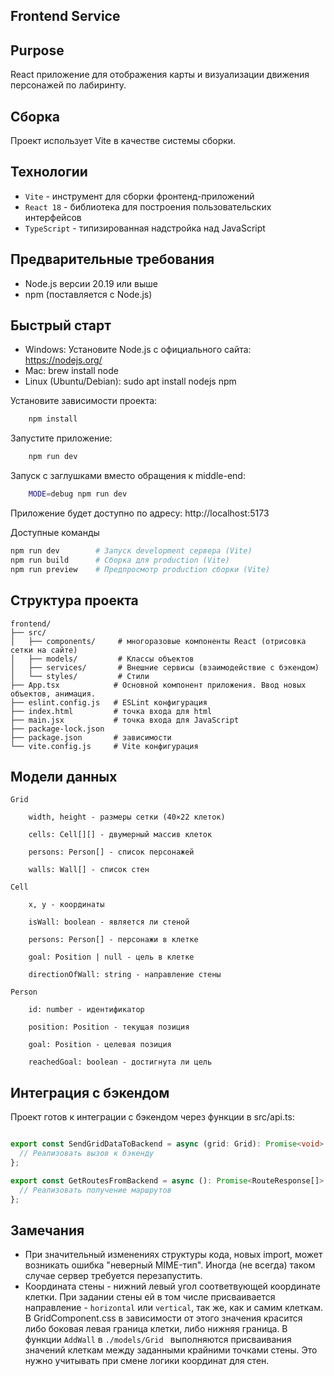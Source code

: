 ## Frontend Service

## Purpose

React приложение для отображения карты и визуализации движения персонажей по лабиринту.

## Сборка

Проект использует Vite в качестве системы сборки.

## Технологии

- `Vite` - инструмент для сборки фронтенд-приложений
- `React 18` - библиотека для построения пользовательских интерфейсов
- `TypeScript` - типизированная надстройка над JavaScript

## Предварительные требования

- Node.js версии 20.19 или выше
- npm (поставляется с Node.js)

## Быстрый старт

- Windows: Установите Node.js с официального сайта: https://nodejs.org/
- Mac: brew install node
- Linux (Ubuntu/Debian): sudo apt install nodejs npm

Установите зависимости проекта:

```bash
	npm install
```
Запустите приложение:

```bash
	npm run dev
```

Запуск с заглушками вместо обращения к middle-end:

```bash
	MODE=debug npm run dev
```

Приложение будет доступно по адресу: http://localhost:5173

Доступные команды
```bash
npm run dev        # Запуск development сервера (Vite)
npm run build      # Сборка для production (Vite)
npm run preview    # Предпросмотр production сборки (Vite)
```
## Структура проекта

```
frontend/
├── src/
│   ├── components/     # многоразовые компоненты React (отрисовка сетки на сайте)
│   ├── models/         # Классы объектов
│   ├── services/       # Внешние сервисы (взаимодействие с бэкендом)
│   └── styles/         # Стили
├── App.tsx            # Основной компонент приложения. Ввод новых объектов, анимация.
├── eslint.config.js   # ESLint конфигурация
├── index.html         # точка входа для html
├── main.jsx           # точка входа для JavaScript
├── package-lock.json
├── package.json       # зависимости
└── vite.config.js     # Vite конфигурация
```

## Модели данных

```
Grid

    width, height - размеры сетки (40×22 клеток)

    cells: Cell[][] - двумерный массив клеток

    persons: Person[] - список персонажей

    walls: Wall[] - список стен

Cell

    x, y - координаты

    isWall: boolean - является ли стеной

    persons: Person[] - персонажи в клетке

    goal: Position | null - цель в клетке

    directionOfWall: string - направление стены

Person

    id: number - идентификатор

    position: Position - текущая позиция

    goal: Position - целевая позиция

    reachedGoal: boolean - достигнута ли цель

```

## Интеграция с бэкендом

Проект готов к интеграции с бэкендом через функции в src/api.ts:
```typescript

export const SendGridDataToBackend = async (grid: Grid): Promise<void> => {
  // Реализовать вызов к бэкенду
};

export const GetRoutesFromBackend = async (): Promise<RouteResponse[]> => {
  // Реализовать получение маршрутов
};
```

## Замечания
- При значительный изменениях структуры кода, новых import, может возникать ошибка  "неверный MIME-тип". Иногда (не всегда) таком случае сервер требуется перезапустить.
- Координата стены - нижний левый угол соответвующей координате клетки. При задании стены ей в том числе присваивается направление - `horizontal` или `vertical`, так же, как и самим клеткам. В GridComponent.css в зависимости от этого значения красится либо боковая левая граница клетки, либо нижняя граница. В функции `AddWall` в `./models/Grid ` выполняются присваивания значений клеткам между заданными крайними точками стены. Это нужно учитывать при смене логики координат для стен.
